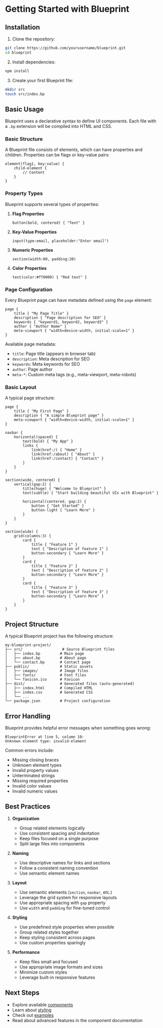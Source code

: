 # Getting Started with Blueprint

## Installation

1. Clone the repository:
```bash
git clone https://github.com/yourusername/blueprint.git
cd blueprint
```

2. Install dependencies:
```bash
npm install
```

3. Create your first Blueprint file:
```bash
mkdir src
touch src/index.bp
```

## Basic Usage

Blueprint uses a declarative syntax to define UI components. Each file with a `.bp` extension will be compiled into HTML and CSS.

### Basic Structure

A Blueprint file consists of elements, which can have properties and children. Properties can be flags or key-value pairs:

```blueprint
element(flag1, key:value) {
    child-element {
        // Content
    }
}
```

### Property Types

Blueprint supports several types of properties:

1. **Flag Properties**
   ```blueprint
   button(bold, centered) { "Text" }
   ```

2. **Key-Value Properties**
   ```blueprint
   input(type:email, placeholder:"Enter email")
   ```

3. **Numeric Properties**
   ```blueprint
   section(width:80, padding:20)
   ```

4. **Color Properties**
   ```blueprint
   text(color:#ff0000) { "Red text" }
   ```

### Page Configuration

Every Blueprint page can have metadata defined using the `page` element:

```blueprint
page {
    title { "My Page Title" }
    description { "Page description for SEO" }
    keywords { "keyword1, keyword2, keyword3" }
    author { "Author Name" }
    meta-viewport { "width=device-width, initial-scale=1" }
}
```

Available page metadata:
- `title`: Page title (appears in browser tab)
- `description`: Meta description for SEO
- `keywords`: Meta keywords for SEO
- `author`: Page author
- `meta-*`: Custom meta tags (e.g., meta-viewport, meta-robots)

### Basic Layout

A typical page structure:

```blueprint
page {
    title { "My First Page" }
    description { "A simple Blueprint page" }
    meta-viewport { "width=device-width, initial-scale=1" }
}

navbar {
    horizontal(spaced) {
        text(bold) { "My App" }
        links {
            link(href:/) { "Home" }
            link(href:/about) { "About" }
            link(href:/contact) { "Contact" }
        }
    }
}

section(wide, centered) {
    vertical(gap:2) {
        title(huge) { "Welcome to Blueprint" }
        text(subtle) { "Start building beautiful UIs with Blueprint" }
        
        horizontal(centered, gap:2) {
            button { "Get Started" }
            button-light { "Learn More" }
        }
    }
}

section(wide) {
    grid(columns:3) {
        card {
            title { "Feature 1" }
            text { "Description of feature 1" }
            button-secondary { "Learn More" }
        }
        card {
            title { "Feature 2" }
            text { "Description of feature 2" }
            button-secondary { "Learn More" }
        }
        card {
            title { "Feature 3" }
            text { "Description of feature 3" }
            button-secondary { "Learn More" }
        }
    }
}
```

## Project Structure

A typical Blueprint project has the following structure:

```
my-blueprint-project/
├── src/                  # Source Blueprint files
│   ├── index.bp         # Main page
│   ├── about.bp         # About page
│   └── contact.bp       # Contact page
├── public/              # Static assets
│   ├── images/          # Image files
│   ├── fonts/           # Font files
│   └── favicon.ico      # Favicon
├── dist/                # Generated files (auto-generated)
│   ├── index.html       # Compiled HTML
│   ├── index.css        # Generated CSS
│   └── ...
└── package.json         # Project configuration
```

## Error Handling

Blueprint provides helpful error messages when something goes wrong:

```
BlueprintError at line 5, column 10:
Unknown element type: invalid-element
```

Common errors include:
- Missing closing braces
- Unknown element types
- Invalid property values
- Unterminated strings
- Missing required properties
- Invalid color values
- Invalid numeric values

## Best Practices

1. **Organization**
   - Group related elements logically
   - Use consistent spacing and indentation
   - Keep files focused on a single purpose
   - Split large files into components

2. **Naming**
   - Use descriptive names for links and sections
   - Follow a consistent naming convention
   - Use semantic element names

3. **Layout**
   - Use semantic elements (`section`, `navbar`, etc.)
   - Leverage the grid system for responsive layouts
   - Use appropriate spacing with `gap` property
   - Use `width` and `padding` for fine-tuned control

4. **Styling**
   - Use predefined style properties when possible
   - Group related styles together
   - Keep styling consistent across pages
   - Use custom properties sparingly

5. **Performance**
   - Keep files small and focused
   - Use appropriate image formats and sizes
   - Minimize custom styles
   - Leverage built-in responsive features

## Next Steps

- Explore available [components](components.md)
- Learn about [styling](styling.md)
- Check out [examples](examples.md)
- Read about advanced features in the component documentation 